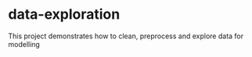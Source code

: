 # data-exploration
 This project demonstrates how to clean, preprocess and explore data for modelling
